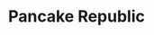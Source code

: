 ---
title: Pancake Republic
layout: 
slogan: 
web: 
categoria: 
imagenes: ["/assets/img/directorio/pancakerepublic.webp"]
direccion: Rosarito Beach Hotel 22710 Rosarito, Península de Baja California, México
estado: Baja California
municipio: Rosarito
codigo: 22710
latitude: 
longitude: 
telefono: 661 100 2047
cocina: 
rango: $$
facebook: https://www.facebook.com/PancakeRepublic
instagram: https://www.instagram.com/pancakerepublic/
whatsapp:
horariodeservicio: Lunes  Domingo 7am a 4pm
descripcion: El mejor restaurante de pancakes y desayunos de Baja California.
---